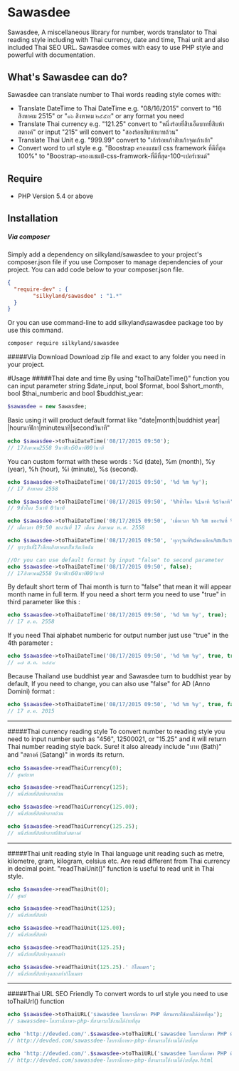 # Sawasdee 
Sawasdee, A miscellaneous library for number, words translator to Thai reading style including with Thai currency, date and time, Thai unit and also included Thai SEO URL. Sawasdee comes with easy to use PHP style and powerful with documentation.

## What's Sawasdee can do?
Sawasdee can translate number to Thai words reading style comes with:
* Translate DateTime to Thai DateTime e.g. "08/16/2015" convert to "16 สิงหาคม 2515" or "๑๖ สิงหาคม ๒๕๕๘" or any format you need
* Translate Thai currency e.g. "121.25" convert to "หนึ่งร้อยยี่สิบเอ็ดบาทยี่สิบห้าสตางค์" or input "215" will convert to "สองร้อยสิบห้าบาทถ้วน"
* Translate Thai Unit e.g. "999.99" convert to "เก้าร้อยเก้าสิบเก้าจุดเก้าเก้า"
* Convert word to url style e.g. "Boostrap ครองแชมป์ css framework ที่ดีที่สุด 100%" to "Boostrap-ครองแชมป์-css-framwork-ที่ดีที่สุด-100-เปอร์เซนต์"

## Require
* PHP Version 5.4 or above

## Installation
##### Via composer
Simply add a dependency on silkyland/sawasdee to your project's composer.json file if you use Composer to manage dependencies of your project. You can add code below to your composer.json file.
```json
{
  "require-dev" : {
        "silkyland/sawasdee" : "1.*"
  }
}  
```
Or you can use command-line to add silkyland\sawasdee package too by use this command.
```bash
composer require silkyland/sawasdee
```
#####Via Download
Download zip file and exact to any folder you need in your project.

#Usage
#####Thai date and time
By using "toThaiDateTime()" function you can input parameter string $date_input, bool $format, bool $short_month, bool $thai_numberic and bool $buddhist_year: 
```php
$sawasdee = new Sawasdee;
```
Basic using it will product default format like "date|month|buddhist year| |hourนาฬิกา|minuteนาที|secondวินาที"
```php
echo $sawasdee->toThaiDateTime('08/17/2015 09:50');  
// 17สิงหาคม2558 9นาฬิกา50นาที00วินาที
```
You can custom format with these words :  %d (date), %m (month), %y (year), %h (hour), %i (minute), %s (second).
```php
echo $sawasdee->toThaiDateTime('08/17/2015 09:50', '%d %m %y');
// 17 สิงหาคม 2558

echo $sawasdee->toThaiDateTime('08/17/2015 09:50', '%hชั่วโมง %iนาที %sวินาที');
// 9ชั่วโมง 5นาที 0วินาที

echo $sawasdee->toThaiDateTime('08/17/2015 09:50', 'เมื่อเวลา %h %m ของวันที่ %d เดือน %m พ.ศ. %y');
// เมื่อเวลา 09:50 ของวันที่ 17 เดือน สิงหาคม พ.ศ. 2558

echo $sawasdee->toThaiDateTime('08/17/2015 09:50', 'ทุกๆวันที่%dของเดือน%mเป็นวันเกิดฉัน');
// ทุกๆวันที่17เดือนสิงหาคมเป็นวันเกิดฉัน

//Or you can use default format by input "false" to second parameter
echo $sawasdee->toThaiDateTime('08/17/2015 09:50', false);
// 17สิงหาคม2558 9นาฬิกา50นาที00วินาที
```
By default short term of Thai month is turn to "false" that mean it will appear month name in full term. If you need a short term you need to use "true" in third parameter like this :
```php
echo $sawasdee->toThaiDateTime('08/17/2015 09:50', '%d %m %y', true);
// 17 ส.ค. 2558
```
If you need Thai alphabet numberic for output number just use "true" in the 4th parameter :
```php
echo $sawasdee->toThaiDateTime('08/17/2015 09:50', '%d %m %y', true, true);
// ๑๗ ส.ค. ๒๕๕๘
```
Because Thailand use buddhist year and Sawasdee turn to buddhist year by default, If you need to change, you can also use "false" for AD (Anno Domini) format :
```php
echo $sawasdee->toThaiDateTime('08/17/2015 09:50', '%d %m %y', true, false, false);
// 17 ส.ค. 2015
```
---
#####Thai currency reading style
To convert number to reading style you need to input number such as "456", 12500021,  or "15.25" and it will return Thai number reading style back. Sure! it also already include "บาท (Bath)" and "สตางค์ (Satang)" in words its return.
```php
echo $sawasdee->readThaiCurrency(0);
// ศูนย์บาท

echo $sawasdee->readThaiCurrency(125);
// หนึ่งร้อยยี่สิบห้าบาทถ้วน

echo $sawasdee->readThaiCurrency(125.00);
// หนึ่งร้อยยี่สิบห้าบาทถ้วน

echo $sawasdee->readThaiCurrency(125.25);
// หนึ่งร้อยยี่สิบห้าบาทยี่สิบห้าสตางค์
```
---
#####Thai unit reading style
In Thai language unit reading such as metre, kilometre, gram, kilogram, celsius etc. Are read different from Thai currency in decimal point. "readThaiUnit()" function is useful to read unit in Thai style.
```php
echo $sawasdee->readThaiUnit(0);
// ศูนย์

echo $sawasdee->readThaiUnit(125);
// หนึ่งร้อยยี่สิบห้า

echo $sawasdee->readThaiUnit(125.00);
// หนึ่งร้อยยี่สิบห้า

echo $sawasdee->readThaiUnit(125.25);
// หนึ่งร้อยยี่สิบห้าจุดสองห้า

echo $sawasdee->readThaiUnit(125.25).' กิโลเมตร';
// หนึ่งร้อยยี่สิบห้าจุดสองห้ากิโลเมตร
```
---
#####Thai URL SEO Friendly
To convert words to url style you need to use toThaiUrl() function
```php
echo $sawasdee->toThaiURL('sawasdee ไลบราลี่ภาษา PHP ที่สามารถใช้งานได้ง่ายที่สุด');
// sawassdee-ไลบราลี่ภาษา-php-ที่สามารถใช้งานได้ง่ายที่สุด

echo 'http://devded.com/'.$sawasdee->toThaiURL('sawasdee ไลบราลี่ภาษา PHP ที่สามารถใช้งานได้ง่ายที่สุด');
// http://devded.com/sawassdee-ไลบราลี่ภาษา-php-ที่สามารถใช้งานได้ง่ายที่สุด

echo 'http://devded.com/'.$sawasdee->toThaiURL('sawasdee ไลบราลี่ภาษา PHP ที่สามารถใช้งานได้ง่ายที่สุด').'html';
// http://devded.com/sawassdee-ไลบราลี่ภาษา-php-ที่สามารถใช้งานได้ง่ายที่สุด.html
```
